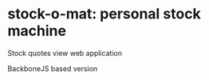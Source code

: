 stock-o-mat: personal stock machine
===========
Stock quotes view web application

BackboneJS based version
